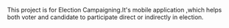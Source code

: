 This project is for Election Campaigning.It's mobile application ,which helps both voter and candidate to participate direct or indirectly in election.